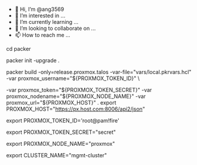 - 👋 Hi, I’m @ang3569
- 👀 I’m interested in ...
- 🌱 I’m currently learning ...
- 💞️ I’m looking to collaborate on ...
- 📫 How to reach me ...

<!---
ang3569/ang3569 is a ✨ special ✨ repository because its `README.md` (this file) appears on your GitHub profile.
You can click the Preview link to take a look at your changes.
--->cd packer

packer init -upgrade .

packer build -only=release.proxmox.talos -var-file="vars/local.pkrvars.hcl" -var proxmox_username="${PROXMOX_TOKEN_ID}" \

-var proxmox_token="${PROXMOX_TOKEN_SECRET}" -var proxmox_nodename="${PROXMOX_NODE_NAME}" -var proxmox_url="${PROXMOX_HOST}" .
export PROXMOX_HOST="https://px.host.com:8006/api2/json"

export PROXMOX_TOKEN_ID='root@pam!fire'

export PROXMOX_TOKEN_SECRET="secret"

export PROXMOX_NODE_NAME="proxmox"

export CLUSTER_NAME="mgmt-cluster"
